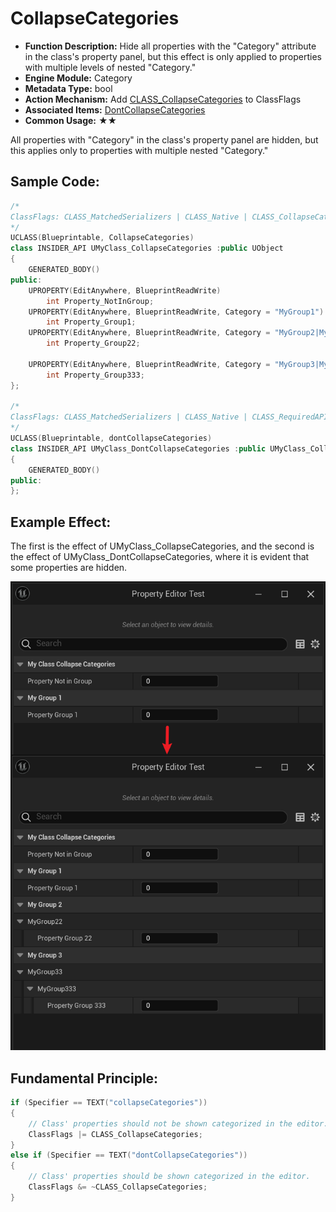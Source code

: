 # CollapseCategories

- **Function Description:** Hide all properties with the "Category" attribute in the class's property panel, but this effect is only applied to properties with multiple levels of nested "Category."
- **Engine Module:** Category
- **Metadata Type:** bool
- **Action Mechanism:** Add [CLASS_CollapseCategories](../../../../Flags/EClassFlags/CLASS_CollapseCategories.md) to ClassFlags
- **Associated Items:** [DontCollapseCategories](../DontCollapseCategories.md)
- **Common Usage:** ★★

All properties with "Category" in the class's property panel are hidden, but this applies only to properties with multiple nested "Category."

## Sample Code:

```cpp
/*
ClassFlags: CLASS_MatchedSerializers | CLASS_Native | CLASS_CollapseCategories | CLASS_RequiredAPI | CLASS_TokenStreamAssembled | CLASS_Intrinsic | CLASS_Constructed
*/
UCLASS(Blueprintable, CollapseCategories)
class INSIDER_API UMyClass_CollapseCategories :public UObject
{
	GENERATED_BODY()
public:
	UPROPERTY(EditAnywhere, BlueprintReadWrite)
		int Property_NotInGroup;
	UPROPERTY(EditAnywhere, BlueprintReadWrite, Category = "MyGroup1")
		int Property_Group1;
	UPROPERTY(EditAnywhere, BlueprintReadWrite, Category = "MyGroup2|MyGroup22")
		int Property_Group22;

	UPROPERTY(EditAnywhere, BlueprintReadWrite, Category = "MyGroup3|MyGroup33|MyGroup333")
		int Property_Group333;
};

/*
ClassFlags: CLASS_MatchedSerializers | CLASS_Native | CLASS_RequiredAPI | CLASS_TokenStreamAssembled | CLASS_Intrinsic | CLASS_Constructed
*/
UCLASS(Blueprintable, dontCollapseCategories)
class INSIDER_API UMyClass_DontCollapseCategories :public UMyClass_CollapseCategories
{
	GENERATED_BODY()
public:
};
```

## Example Effect:

The first is the effect of UMyClass_CollapseCategories, and the second is the effect of UMyClass_DontCollapseCategories, where it is evident that some properties are hidden.

![Untitled](Untitled.png)

## Fundamental Principle:

```cpp
if (Specifier == TEXT("collapseCategories"))
{
	// Class' properties should not be shown categorized in the editor.
	ClassFlags |= CLASS_CollapseCategories;
}
else if (Specifier == TEXT("dontCollapseCategories"))
{
	// Class' properties should be shown categorized in the editor.
	ClassFlags &= ~CLASS_CollapseCategories;
}
```